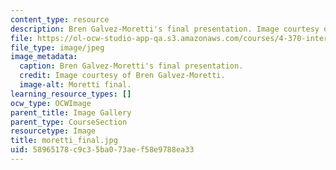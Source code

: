 ```yaml
---
content_type: resource
description: Bren Galvez-Moretti's final presentation. Image courtesy of Bren Galvez-Moretti.
file: https://ol-ocw-studio-app-qa.s3.amazonaws.com/courses/4-370-interrogative-design-workshop-fall-2005/58965178c9c35ba073aef58e9788ea33_moretti_final.jpg
file_type: image/jpeg
image_metadata:
  caption: Bren Galvez-Moretti's final presentation.
  credit: Image courtesy of Bren Galvez-Moretti.
  image-alt: Moretti final.
learning_resource_types: []
ocw_type: OCWImage
parent_title: Image Gallery
parent_type: CourseSection
resourcetype: Image
title: moretti_final.jpg
uid: 58965178-c9c3-5ba0-73ae-f58e9788ea33
---
```

